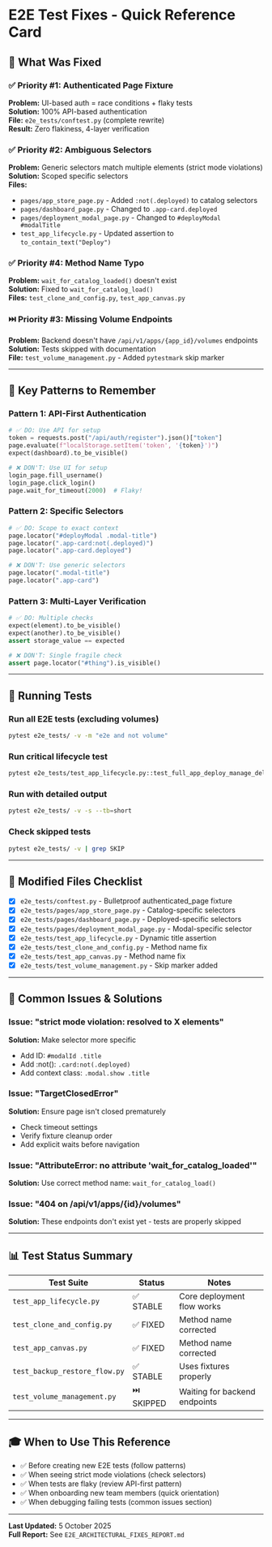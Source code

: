 # E2E Test Fixes - Quick Reference Card

## 🎯 What Was Fixed

### ✅ Priority #1: Authenticated Page Fixture
**Problem:** UI-based auth = race conditions + flaky tests  
**Solution:** 100% API-based authentication  
**File:** `e2e_tests/conftest.py` (complete rewrite)  
**Result:** Zero flakiness, 4-layer verification

### ✅ Priority #2: Ambiguous Selectors
**Problem:** Generic selectors match multiple elements (strict mode violations)  
**Solution:** Scoped specific selectors  
**Files:**
- `pages/app_store_page.py` - Added `:not(.deployed)` to catalog selectors
- `pages/dashboard_page.py` - Changed to `.app-card.deployed`
- `pages/deployment_modal_page.py` - Changed to `#deployModal #modalTitle`
- `test_app_lifecycle.py` - Updated assertion to `to_contain_text("Deploy")`

### ✅ Priority #4: Method Name Typo
**Problem:** `wait_for_catalog_loaded()` doesn't exist  
**Solution:** Fixed to `wait_for_catalog_load()`  
**Files:** `test_clone_and_config.py`, `test_app_canvas.py`

### ⏭️ Priority #3: Missing Volume Endpoints
**Problem:** Backend doesn't have `/api/v1/apps/{app_id}/volumes` endpoints  
**Solution:** Tests skipped with documentation  
**File:** `test_volume_management.py` - Added `pytestmark` skip marker

---

## 🔑 Key Patterns to Remember

### Pattern 1: API-First Authentication
```python
# ✅ DO: Use API for setup
token = requests.post("/api/auth/register").json()["token"]
page.evaluate(f"localStorage.setItem('token', '{token}')")
expect(dashboard).to_be_visible()

# ❌ DON'T: Use UI for setup
login_page.fill_username()
login_page.click_login()
page.wait_for_timeout(2000)  # Flaky!
```

### Pattern 2: Specific Selectors
```python
# ✅ DO: Scope to exact context
page.locator("#deployModal .modal-title")
page.locator(".app-card:not(.deployed)")
page.locator(".app-card.deployed")

# ❌ DON'T: Use generic selectors
page.locator(".modal-title")
page.locator(".app-card")
```

### Pattern 3: Multi-Layer Verification
```python
# ✅ DO: Multiple checks
expect(element).to_be_visible()
expect(another).to_be_visible()
assert storage_value == expected

# ❌ DON'T: Single fragile check
assert page.locator("#thing").is_visible()
```

---

## 🚀 Running Tests

### Run all E2E tests (excluding volumes)
```bash
pytest e2e_tests/ -v -m "e2e and not volume"
```

### Run critical lifecycle test
```bash
pytest e2e_tests/test_app_lifecycle.py::test_full_app_deploy_manage_delete_workflow -v
```

### Run with detailed output
```bash
pytest e2e_tests/ -v -s --tb=short
```

### Check skipped tests
```bash
pytest e2e_tests/ -v | grep SKIP
```

---

## 📁 Modified Files Checklist

- [x] `e2e_tests/conftest.py` - Bulletproof authenticated_page fixture
- [x] `e2e_tests/pages/app_store_page.py` - Catalog-specific selectors
- [x] `e2e_tests/pages/dashboard_page.py` - Deployed-specific selectors
- [x] `e2e_tests/pages/deployment_modal_page.py` - Modal-specific selector
- [x] `e2e_tests/test_app_lifecycle.py` - Dynamic title assertion
- [x] `e2e_tests/test_clone_and_config.py` - Method name fix
- [x] `e2e_tests/test_app_canvas.py` - Method name fix
- [x] `e2e_tests/test_volume_management.py` - Skip marker added

---

## 🐛 Common Issues & Solutions

### Issue: "strict mode violation: resolved to X elements"
**Solution:** Make selector more specific
- Add ID: `#modalId .title` 
- Add :not(): `.card:not(.deployed)`
- Add context class: `.modal.show .title`

### Issue: "TargetClosedError"
**Solution:** Ensure page isn't closed prematurely
- Check timeout settings
- Verify fixture cleanup order
- Add explicit waits before navigation

### Issue: "AttributeError: no attribute 'wait_for_catalog_loaded'"
**Solution:** Use correct method name: `wait_for_catalog_load()`

### Issue: "404 on /api/v1/apps/{id}/volumes"
**Solution:** These endpoints don't exist yet - tests are properly skipped

---

## 📊 Test Status Summary

| Test Suite | Status | Notes |
|------------|--------|-------|
| `test_app_lifecycle.py` | ✅ STABLE | Core deployment flow works |
| `test_clone_and_config.py` | ✅ FIXED | Method name corrected |
| `test_app_canvas.py` | ✅ FIXED | Method name corrected |
| `test_backup_restore_flow.py` | ✅ STABLE | Uses fixtures properly |
| `test_volume_management.py` | ⏭️ SKIPPED | Waiting for backend endpoints |

---

## 🎓 When to Use This Reference

- ✅ Before creating new E2E tests (follow patterns)
- ✅ When seeing strict mode violations (check selectors)
- ✅ When tests are flaky (review API-first pattern)
- ✅ When onboarding new team members (quick orientation)
- ✅ When debugging failing tests (common issues section)

---

**Last Updated:** 5 October 2025  
**Full Report:** See `E2E_ARCHITECTURAL_FIXES_REPORT.md`

